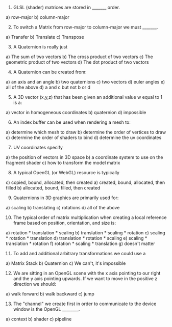 
1) GLSL (shader) matrices are stored in _______ order.

a) row-major
b) column-major

2) To switch a Matrix from row-major to column-major we must _______.

a) Transfer
b) Translate
c) Transpose

3) A Quaternion is really just

a) The sum of two vectors
b) The cross product of two vectors
c) The geometric product of two vectors
d) The dot product of two vectors

4) A Quaternion can be created from:

a) an axis and an angle
b) two quaternions
c) two vectors
d) euler angles
e) all of the above
d) a and c but not b or d

5) A 3D vector (x,y,z) that has been given an additional value w equal to 1 is a:

a) vector in homogeneous coordinates
b) quaternion
d) impossible

6) An index buffer can be used when rendering a mesh to:

a) determine which mesh to draw
b) determine the order of vertices to draw
c) determine the order of shaders to bind
d) determine the uv coordinates

7) UV coordinates specify

a) the position of vectors in 3D space
b) a coordinate system to use on the fragment shader
c) how to transform the model matrix

8) A typical OpenGL (or WebGL) resource is typically

c) copied, bound, allocated, then created
a) created, bound, allocated, then filled
b) allocated, bound, filled, then created

9) Quaternions in 3D graphics are primarily used for:

a) scaling
b) translating
c) rotations
d) all of the above


10) The typical order of matrix multiplication when creating a local reference frame 
based on position, orientation, and size is:

a) rotation * translation * scaling
b) translation * scaling * rotation
c) scaling * rotation * translation
d) translation * rotation * scaling
e) scaling * translation * rotation
f) rotation * scaling * translation
g) doesn't matter

11) To add and additional arbitrary transformations we could use a

a) Matrix Stack
b) Quaternion
c) We can't, it's impossible


12) We are sitting in an OpenGL scene with the x axis pointing to our right and the y axis pointing upwards.  If we want to move in the positive z direction we should:

a) walk forward
b) walk backward
c) jump


13) The "channel" we create first in order to communicate to the device window is the OpenGL ________.

a) context
b) shader
c) pipeline


